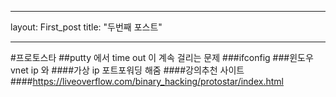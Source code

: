 ﻿---

layout: First_post
title: "두번째 포스트"

---
#프로토스타
##putty  에서 time out  이 계속 걸리는 문제
###ifconfig 
###윈도우 vnet ip 와 
####가상 ip 포트포워딩 해줌
####강의추천 사이트
####https://liveoverflow.com/binary_hacking/protostar/index.html